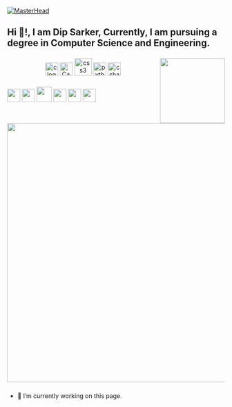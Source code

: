 [![MasterHead](https://camo.githubusercontent.com/5e3babfce4609dcd669a8f2a6d37b47c85486729942c57c5afbfc715f0b5dff7/68747470733a2f2f7777772e6469676974616c736f6c7574696f6e73657276696365732e636f6d2f696d672f73657276696365732f776562253230646576656c6f706d656e742e676966)](https://rishavchanda.io)

<h2 align="left">

Hi 👋!, I am Dip Sarker, Currently, I am pursuing a degree in Computer Science and Engineering.</h2>

###


###

<img align="right" height="150" src="https://i.imgflip.com/65efzo.gif"  />

###

<div align="center">
  <img src="https://upload.wikimedia.org/wikipedia/commons/1/19/C_Logo.png" height="30" width="30" alt="c logo"  />
  <img src="https://raw.githubusercontent.com/isocpp/logos/master/cpp_logo.png" height="30" width="30" alt="C++ logo"  />
  <img src="https://cdn.worldvectorlogo.com/logos/java.svg" height="40" width="40" alt="css3 logo"  />
  <img src="https://cdn.jsdelivr.net/gh/devicons/devicon/icons/python/python-original.svg" height="30" width="30" alt="python logo"  />
  <img src="https://cdn.jsdelivr.net/gh/devicons/devicon/icons/csharp/csharp-original.svg" height="30" width="30" alt="csharp logo"  />
</div>

###

<div align="left">
  <img height="30" src="https://cdn-icons-png.flaticon.com/512/174/174857.png"  />
  <img height="30" src="https://1000logos.net/wp-content/uploads/2017/02/Instagram-Logo.png"  />
  <img height="35" src="https://cdn.pixabay.com/photo/2022/04/08/07/18/facebook-7118901_1280.png"  />
  <img height="30" src="https://assets-global.website-files.com/6257adef93867e50d84d30e2/636e0a6a49cf127bf92de1e2_icon_clyde_blurple_RGB.png"  />
  <img height="30" src="https://1000logos.net/wp-content/uploads/2021/05/Gmail-logo.png"  />
  <img height="30" src="https://upload.wikimedia.org/wikipedia/commons/thumb/8/82/Telegram_logo.svg/2048px-Telegram_logo.svg.png"  />
</div>
<img align="center" height="600" src="https://miro.medium.com/max/1360/0*7Q3yvSIv_t0ioJ-Z.gif"  />
<br clear="both">


###

- 🔭 I’m currently working on this page. 




